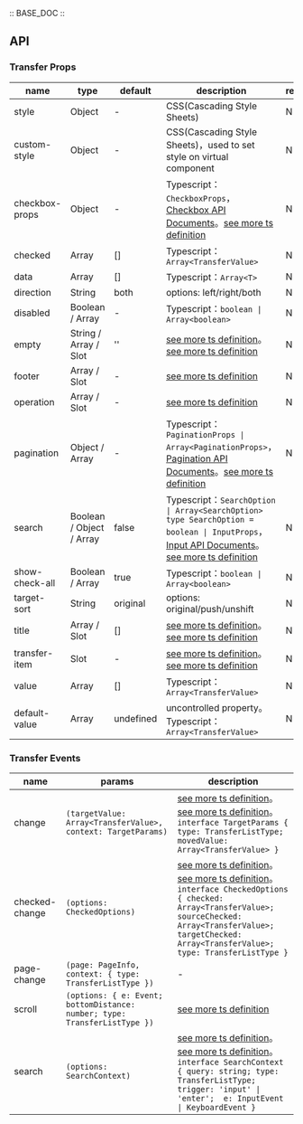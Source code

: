 :: BASE_DOC ::

## API

### Transfer Props

name | type | default | description | required
-- | -- | -- | -- | --
style | Object | - | CSS(Cascading Style Sheets) | N
custom-style | Object | - | CSS(Cascading Style Sheets)，used to set style on virtual component | N
checkbox-props | Object | - | Typescript：`CheckboxProps`，[Checkbox API Documents](./checkbox?tab=api)。[see more ts definition](https://github.com/Tencent/tdesign-miniprogram/tree/develop/src/transfer/type.ts) | N
checked | Array | [] | Typescript：`Array<TransferValue>` | N
data | Array | [] | Typescript：`Array<T>` | N
direction | String | both | options: left/right/both | N
disabled | Boolean / Array | - | Typescript：`boolean \| Array<boolean>` | N
empty | String / Array / Slot | '' | [see more ts definition](https://github.com/Tencent/tdesign-miniprogram/blob/develop/src/common/common.ts)。[see more ts definition](https://github.com/Tencent/tdesign-miniprogram/tree/develop/src/transfer/type.ts) | N
footer | Array / Slot | - | [see more ts definition](https://github.com/Tencent/tdesign-miniprogram/blob/develop/src/common/common.ts) | N
operation | Array / Slot | - | [see more ts definition](https://github.com/Tencent/tdesign-miniprogram/blob/develop/src/common/common.ts) | N
pagination | Object / Array | - | Typescript：`PaginationProps \| Array<PaginationProps>`，[Pagination API Documents](./pagination?tab=api)。[see more ts definition](https://github.com/Tencent/tdesign-miniprogram/tree/develop/src/transfer/type.ts) | N
search | Boolean / Object / Array | false | Typescript：`SearchOption \| Array<SearchOption>` `type SearchOption = boolean \| InputProps`，[Input API Documents](./input?tab=api)。[see more ts definition](https://github.com/Tencent/tdesign-miniprogram/tree/develop/src/transfer/type.ts) | N
show-check-all | Boolean / Array | true | Typescript：`boolean \| Array<boolean>` | N
target-sort | String | original | options: original/push/unshift | N
title | Array / Slot | [] | [see more ts definition](https://github.com/Tencent/tdesign-miniprogram/blob/develop/src/common/common.ts)。[see more ts definition](https://github.com/Tencent/tdesign-miniprogram/tree/develop/src/transfer/type.ts) | N
transfer-item | Slot | - | [see more ts definition](https://github.com/Tencent/tdesign-miniprogram/blob/develop/src/common/common.ts)。[see more ts definition](https://github.com/Tencent/tdesign-miniprogram/tree/develop/src/transfer/type.ts) | N
value | Array | [] | Typescript：`Array<TransferValue>` | N
default-value | Array | undefined | uncontrolled property。Typescript：`Array<TransferValue>` | N

### Transfer Events

name | params | description
-- | -- | --
change | `(targetValue: Array<TransferValue>, context: TargetParams)` | [see more ts definition](https://github.com/Tencent/tdesign-miniprogram/blob/develop/src/common/common.ts)。[see more ts definition](https://github.com/Tencent/tdesign-miniprogram/tree/develop/src/transfer/type.ts)。<br/>`interface TargetParams { type: TransferListType; movedValue: Array<TransferValue> }`<br/>
checked-change | `(options: CheckedOptions)` | [see more ts definition](https://github.com/Tencent/tdesign-miniprogram/blob/develop/src/common/common.ts)。[see more ts definition](https://github.com/Tencent/tdesign-miniprogram/tree/develop/src/transfer/type.ts)。<br/>`interface CheckedOptions { checked: Array<TransferValue>; sourceChecked: Array<TransferValue>; targetChecked: Array<TransferValue>; type: TransferListType }`<br/>
page-change | `(page: PageInfo, context: { type: TransferListType })` | \-
scroll | `(options: { e: Event; bottomDistance: number; type: TransferListType })` | [see more ts definition](https://github.com/Tencent/tdesign-miniprogram/blob/develop/src/common/common.ts)
search | `(options: SearchContext)` | [see more ts definition](https://github.com/Tencent/tdesign-miniprogram/blob/develop/src/common/common.ts)。[see more ts definition](https://github.com/Tencent/tdesign-miniprogram/tree/develop/src/transfer/type.ts)。<br/>`interface SearchContext { query: string; type: TransferListType; trigger: 'input' \| 'enter';  e: InputEvent \| KeyboardEvent }`<br/>
